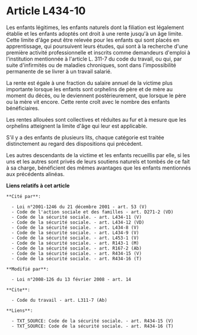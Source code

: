 # Article L434-10

Les enfants légitimes, les enfants naturels dont la filiation est légalement établie et les enfants adoptés ont droit à une
rente jusqu'à un âge limite. Cette limite d'âge peut être relevée pour les enfants qui sont placés en apprentissage, qui
poursuivent leurs études, qui sont à la recherche d'une première activité professionnelle et inscrits comme demandeurs
d'emploi à l'institution mentionnée à l'article L. 311-7 du code du travail, ou qui, par suite d'infirmités ou de maladies
chroniques, sont dans l'impossibilité permanente de se livrer à un travail salarié. 

La rente est égale à une fraction du salaire annuel de la victime plus importante lorsque les enfants sont orphelins de père
et de mère au moment du décès, ou le deviennent postérieurement, que lorsque le père ou la mère vit encore. Cette rente croît
avec le nombre des enfants bénéficiaires. 

Les rentes allouées sont collectives et réduites au fur et à mesure que les orphelins atteignent la limite d'âge qui leur est
applicable.

S'il y a des enfants de plusieurs lits, chaque catégorie est traitée distinctement au regard des dispositions qui précèdent. 

Les autres descendants de la victime et les enfants recueillis par elle, si les uns et les autres sont privés de leurs
soutiens naturels et tombés de ce fait à sa charge, bénéficient des mêmes avantages que les enfants mentionnés aux précédents
alinéas.

**Liens relatifs à cet article**

	**Cité par**:

	  - Loi n°2001-1246 du 21 décembre 2001 - art. 53 (V)
	  - Code de l'action sociale et des familles - art. D271-2 (VD)
	  - Code de la sécurité sociale. - art. L434-11 (V)
	  - Code de la sécurité sociale. - art. L434-12 (VD)
	  - Code de la sécurité sociale. - art. L434-8 (V)
	  - Code de la sécurité sociale. - art. L434-9 (V)
	  - Code de la sécurité sociale. - art. L453-1 (V)
	  - Code de la sécurité sociale. - art. R143-1 (M)
	  - Code de la sécurité sociale. - art. R167-2 (Ab)
	  - Code de la sécurité sociale. - art. R434-15 (V)
	  - Code de la sécurité sociale. - art. R434-16 (T)

	**Modifié par**:

	  - Loi n°2008-126 du 13 février 2008 - art. 14

	**Cite**:

	  - Code du travail - art. L311-7 (Ab)

	**Liens**:

	  - TXT_SOURCE: Code de la sécurité sociale. - art. R434-15 (V)
	  - TXT_SOURCE: Code de la sécurité sociale. - art. R434-16 (T)
